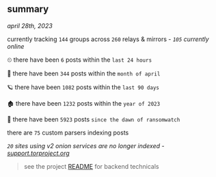 
## summary
_april 28th, 2023_

currently tracking `144` groups across `260` relays & mirrors - _`105` currently online_

⏲ there have been `6` posts within the `last 24 hours`

🦈 there have been `344` posts within the `month of april`

🪐 there have been `1082` posts within the `last 90 days`

🏚 there have been `1232` posts within the `year of 2023`

🦕 there have been `5923` posts `since the dawn of ransomwatch`

there are `75` custom parsers indexing posts

_`20` sites using v2 onion services are no longer indexed - [support.torproject.org](https://support.torproject.org/onionservices/v2-deprecation/)_

> see the project [README](https://github.com/joshhighet/ransomwatch#ransomwatch--) for backend technicals
